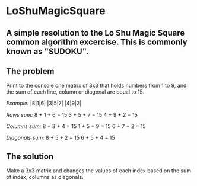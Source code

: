 # LoShuMagicSquare
A simple resolution to the Lo Shu Magic Square common algorithm excercise.  This is commonly known as "SUDOKU".
---
## The problem
Print to the console one matrix of 3x3 that holds numbers from 1 to 9, and the sum of each line, column or diagonal are equal to 15.

_Example:_
|8|1|6|
|3|5|7|
|4|9|2|

_Rows sum:_ 
8 + 1 + 6 = 15
3 + 5 + 7 = 15
4 + 9 + 2 = 15

_Columns sum:_
8 + 3 + 4 = 15
1 + 5 + 9 = 15
6 + 7 + 2 = 15

_Diagonals sum:_
8 + 5 + 2 = 15
6 + 5 + 4 = 15

## The solution
Make a 3x3 matrix and changes the values of each index based on the sum of index, columns as diagonals.